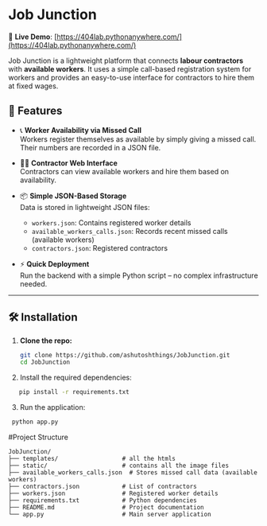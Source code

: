 # Job Junction

🚀 **Live Demo**: [https://404lab.pythonanywhere.com/](https://404lab.pythonanywhere.com/)

Job Junction is a lightweight platform that connects **labour contractors** with **available workers**. It uses a simple call-based registration system for workers and provides an easy-to-use interface for contractors to hire them at fixed wages.

## 🌟 Features

- 📞 **Worker Availability via Missed Call**  
  Workers register themselves as available by simply giving a missed call. Their numbers are recorded in a JSON file.

- 🧑‍💼 **Contractor Web Interface**  
  Contractors can view available workers and hire them based on availability.

- 📦 **Simple JSON-Based Storage**  
  Data is stored in lightweight JSON files:
  - `workers.json`: Contains registered worker details
  - `available_workers_calls.json`: Records recent missed calls (available workers)
  - `contractors.json`: Registered contractors

- ⚡ **Quick Deployment**  
  Run the backend with a simple Python script – no complex infrastructure needed.
  
---

## 🛠 Installation

1. **Clone the repo:**

   ```bash
   git clone https://github.com/ashutoshthings/JobJunction.git
   cd JobJunction
2. Install the required dependencies:

```bash
   pip install -r requirements.txt
```
3. Run the application:
  ```bash
   python app.py
```
#Project Structure
```
JobJunction/
├── templates/                  # all the htmls 
├── static/                     # contains all the image files
├── available_workers_calls.json  # Stores missed call data (available workers)
├── contractors.json            # List of contractors
├── workers.json                # Registered worker details
├── requirements.txt            # Python dependencies
├── README.md                   # Project documentation
└── app.py                      # Main server application 
```
